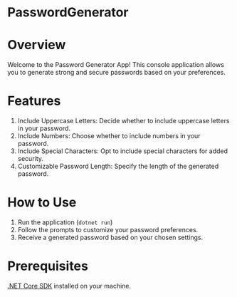 # PasswordGenerator

# Overview
Welcome to the Password Generator App! This console application allows you to generate strong and secure passwords based on your preferences.

# Features
1. Include Uppercase Letters: Decide whether to include uppercase letters in your password.
2. Include Numbers: Choose whether to include numbers in your password.
3. Include Special Characters: Opt to include special characters for added security.
4. Customizable Password Length: Specify the length of the generated password.

# How to Use
1. Run the application (`dotnet run`)
2. Follow the prompts to customize your password preferences.
3. Receive a generated password based on your chosen settings.

# Prerequisites
[.NET Core SDK](https://dotnet.microsoft.com/en-us/download) installed on your machine.
